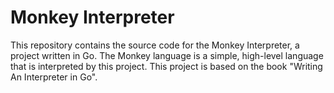 # Monkey Interpreter

This repository contains the source code for the Monkey Interpreter, a project written in Go. The Monkey language is a simple, high-level language that is interpreted by this project. This project is based on the book "Writing An Interpreter in Go".

